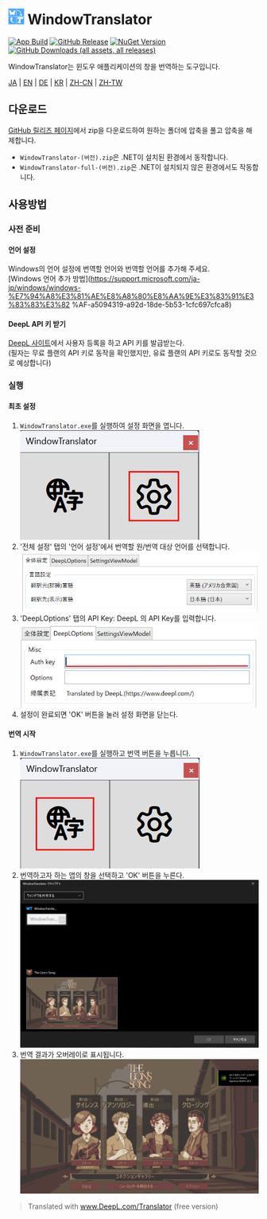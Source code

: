 # <img src="images/wt.png" width="32" > WindowTranslator

[![App Build](https://github.com/Freeesia/WindowTranslator/actions/workflows/dotnet-desktop.yml/badge.svg)](https://github.com/Freeesia/WindowTranslator/actions/workflows/dotnet-desktop.yml)
[![GitHub Release](https://img.shields.io/github/v/release/Freeesia/WindowTranslator)](https://github.com/Freeesia/WindowTranslator/releases/latest)
[![NuGet Version](https://img.shields.io/nuget/v/WindowTranslator.Abstractions)](https://www.nuget.org/packages/WindowTranslator.Abstractions)
[![GitHub Downloads (all assets, all releases)](https://img.shields.io/github/downloads/Freeesia/WindowTranslator/total)](https://github.com/Freeesia/WindowTranslator/releases/latest)

WindowTranslator는 윈도우 애플리케이션의 창을 번역하는 도구입니다.

[JA](README.md) | [EN](./README.en.md) | [DE](./README.de.md) | [KR](./README.kr.md) | [ZH-CN](./README.zh-cn.md) | [ZH-TW](./README.zh-tw.md)

## 다운로드

[GitHub 릴리즈 페이지](https://github.com/Freeesia/WindowTranslator/releases/latest)에서 zip을 다운로드하여 원하는 폴더에 압축을 풀고 압축을 해제합니다.

* `WindowTranslator-(버전).zip`은 .NET이 설치된 환경에서 동작합니다.
* `WindowTranslator-full-(버전).zip`은 .NET이 설치되지 않은 환경에서도 작동합니다.

## 사용방법

### 사전 준비

#### 언어 설정

Windows의 언어 설정에 번역할 언어와 번역할 언어를 추가해 주세요.   
[Windows 언어 추가 방법](https://support.microsoft.com/ja-jp/windows/windows-%E7%94%A8%E3%81%AE%E8%A8%80%E8%AA%9E%E3%83%91%E3%83%83%E3%82 %AF-a5094319-a92d-18de-5b53-1cfc697cfca8)   

#### DeepL API 키 받기

[DeepL 사이트](https://www.deepl.com/ja/pro-api)에서 사용자 등록을 하고 API 키를 발급받는다.  
(필자는 무료 플랜의 API 키로 동작을 확인했지만, 유료 플랜의 API 키로도 동작할 것으로 예상합니다)

### 실행

#### 최초 설정

1. `WindowTranslator.exe`를 실행하여 설정 화면을 엽니다.  
  ![설정](images/settings.png)
2. '전체 설정' 탭의 '언어 설정'에서 번역할 원/번역 대상 언어를 선택합니다.  
  ![언어 설정](images/language.png)
3. 'DeepLOptions' 탭의 API Key: DeepL 의 API Key를 입력합니다.
  ![DeepL 설정](images/deepl.png)
1. 설정이 완료되면 'OK' 버튼을 눌러 설정 화면을 닫는다.

#### 번역 시작

1. `WindowTranslator.exe`를 실행하고 번역 버튼을 누릅니다.  
  ![번역 버튼](images/translate.png)
2. 번역하고자 하는 앱의 창을 선택하고 'OK' 버튼을 누른다.
  ![창 선택](images/select.png)
3. 번역 결과가 오버레이로 표시됩니다.  
  ![번역 결과](images/result.png)


> Translated with www.DeepL.com/Translator (free version)
